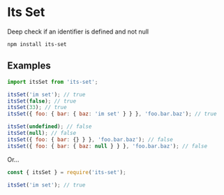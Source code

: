 # Its Set

Deep check if an identifier is defined and not null

```
npm install its-set
```

## Examples

```javascript
import itsSet from 'its-set';

itsSet('im set'); // true
itsSet(false); // true
itsSet(33); // true
itsSet({ foo: { bar: { baz: 'im set' } } }, 'foo.bar.baz'); // true

itsSet(undefined); // false
itsSet(null); // false
itsSet({ foo: { bar: {} } }, 'foo.bar.baz'); // false
itsSet({ foo: { bar: { baz: null } } }, 'foo.bar.baz'); // false
```

Or...

```javascript
const { itsSet } = require('its-set');

itsSet('im set'); // true
```
